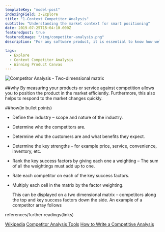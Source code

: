 ```yaml
---
templateKey: "model-post"
indexingField: 3-Explore
title: "1-Context Competitor Analysis"
subtitle: "Understanding the market context for smart positioning"
date: 2019-07-25T15:04:10.000Z
featuredpost: true
featuredimage: "/img/competitor-analysis.png"
description: "For any software product, it is essential to know how well it is doing against the competition. Competitor analysis is used to measure how competitive your product or service against the competition."

tags:
  - Explore
  - Context Competitor Analysis
  - Winning Product Canvas
---
```


![Competitor Analysis - Two-dimensional matrix](/img/competitor-analysis.png)

##why
By measuring your products or service against competition allows you to position the product in the market efficiently. Furthermore, this also helps to respond to the market changes quickly.

##how(in bullet points)

- Define the industry – scope and nature of the industry.
- Determine who the competitors are.
- Determine who the customers are and what benefits they expect.
- Determine the key strengths – for example price, service, convenience, inventory, etc.
- Rank the key success factors by giving each one a weighting – The sum of all the weightings must add up to one.
- Rate each competitor on each of the key success factors.
- Multiply each cell in the matrix by the factor weighting.

  This can be displayed on a two dimensional matrix – competitors along the top and key success factors down the side. An example of a competitor array follows

references/further readings(links)

[Wikipedia](https://en.wikipedia.org/wiki/Competitor_analysis)
[Competitor Analysis Tools](https://neilpatel.com/blog/12-competitor-analysis-tools-that-will-improve-your-site-traffic/)
[How to Write a Competitive Analysis](https://expertprogrammanagement.com/2017/01/competitive-analysis-template/)